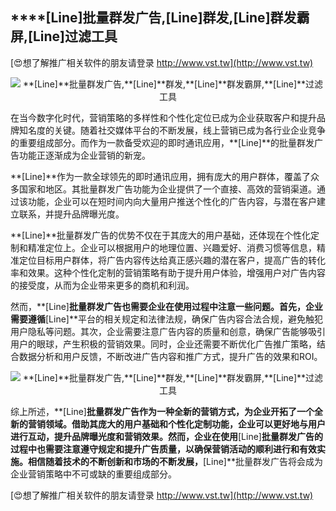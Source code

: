 ## ****[Line]**批量群发广告,**[Line]**群发,**[Line]**群发霸屏,**[Line]**过滤工具**

[😍想了解推广相关软件的朋友请登录 http://www.vst.tw](http://www.vst.tw)

 <center><img src="https://vst.tw/MP4/tuiguang/png/8.png" alt="**[Line]**批量群发广告,**[Line]**群发,**[Line]**群发霸屏,**[Line]**过滤工具"></center>

在当今数字化时代，营销策略的多样性和个性化定位已成为企业获取客户和提升品牌知名度的关键。随着社交媒体平台的不断发展，线上营销已成为各行业企业竞争的重要组成部分。而作为一款备受欢迎的即时通讯应用，**[Line]**的批量群发广告功能正逐渐成为企业营销的新宠。

**[Line]**作为一款全球领先的即时通讯应用，拥有庞大的用户群体，覆盖了众多国家和地区。其批量群发广告功能为企业提供了一个直接、高效的营销渠道。通过该功能，企业可以在短时间内向大量用户推送个性化的广告内容，与潜在客户建立联系，并提升品牌曝光度。

**[Line]**批量群发广告的优势不仅在于其庞大的用户基础，还体现在个性化定制和精准定位上。企业可以根据用户的地理位置、兴趣爱好、消费习惯等信息，精准定位目标用户群体，将广告内容传达给真正感兴趣的潜在客户，提高广告的转化率和效果。这种个性化定制的营销策略有助于提升用户体验，增强用户对广告内容的接受度，从而为企业带来更多的商机和利润。

然而，**[Line]**批量群发广告也需要企业在使用过程中注意一些问题。首先，企业需要遵循**[Line]**平台的相关规定和法律法规，确保广告内容合法合规，避免触犯用户隐私等问题。其次，企业需要注意广告内容的质量和创意，确保广告能够吸引用户的眼球，产生积极的营销效果。同时，企业还需要不断优化广告推广策略，结合数据分析和用户反馈，不断改进广告内容和推广方式，提升广告的效果和ROI。

 <center><img src="https://vst.tw/MP4/tuiguang/png/2.png" alt="**[Line]**批量群发广告,**[Line]**群发,**[Line]**群发霸屏,**[Line]**过滤工具"></center>

综上所述，**[Line]**批量群发广告作为一种全新的营销方式，为企业开拓了一个全新的营销领域。借助其庞大的用户基础和个性化定制功能，企业可以更好地与用户进行互动，提升品牌曝光度和营销效果。然而，企业在使用**[Line]**批量群发广告的过程中也需要注意遵守规定和提升广告质量，以确保营销活动的顺利进行和有效实施。相信随着技术的不断创新和市场的不断发展，**[Line]**批量群发广告将会成为企业营销策略中不可或缺的重要组成部分。

[😍想了解推广相关软件的朋友请登录 http://www.vst.tw](http://www.vst.tw)



